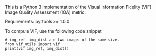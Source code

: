 This is a Python 3 implementation of the Visual Information Fidelity (VIF) Image Quality Assessment (IQA) metric.

Requirements:
pyrtools >= 1.0.0

To compute VIF, use the following code snippet
```
# img_ref, img_dist are two images of the same size.
from vif_utils import vif
print(vif(img_ref, img_dist))
```

